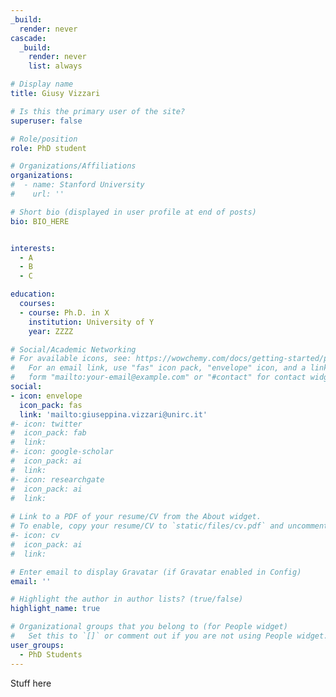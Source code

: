 ```yaml
---
_build:
  render: never
cascade:
  _build:
    render: never
    list: always

# Display name
title: Giusy Vizzari

# Is this the primary user of the site?
superuser: false

# Role/position
role: PhD student

# Organizations/Affiliations
organizations:
#  - name: Stanford University
#    url: ''

# Short bio (displayed in user profile at end of posts)
bio: BIO_HERE


interests:
  - A
  - B
  - C

education:
  courses:
  - course: Ph.D. in X
    institution: University of Y
    year: ZZZZ

# Social/Academic Networking
# For available icons, see: https://wowchemy.com/docs/getting-started/page-builder/#icons
#   For an email link, use "fas" icon pack, "envelope" icon, and a link in the
#   form "mailto:your-email@example.com" or "#contact" for contact widget.
social:
- icon: envelope
  icon_pack: fas
  link: 'mailto:giuseppina.vizzari@unirc.it' 
#- icon: twitter
#  icon_pack: fab
#  link: 
#- icon: google-scholar
#  icon_pack: ai
#  link: 
#- icon: researchgate
#  icon_pack: ai
#  link: 
  
# Link to a PDF of your resume/CV from the About widget.
# To enable, copy your resume/CV to `static/files/cv.pdf` and uncomment the lines below.
#- icon: cv
#  icon_pack: ai
#  link:

# Enter email to display Gravatar (if Gravatar enabled in Config)
email: ''

# Highlight the author in author lists? (true/false)
highlight_name: true

# Organizational groups that you belong to (for People widget)
#   Set this to `[]` or comment out if you are not using People widget.
user_groups:
  - PhD Students
---
```


Stuff here